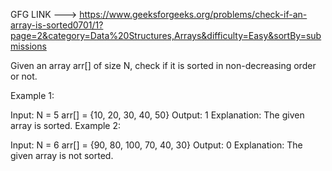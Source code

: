 GFG LINK ---> https://www.geeksforgeeks.org/problems/check-if-an-array-is-sorted0701/1?page=2&category=Data%20Structures,Arrays&difficulty=Easy&sortBy=submissions


Given an array arr[] of size N, check if it is sorted in non-decreasing order or not. 

Example 1:

Input:
N = 5
arr[] = {10, 20, 30, 40, 50}
Output: 1
Explanation: The given array is sorted.
Example 2:

Input:
N = 6
arr[] = {90, 80, 100, 70, 40, 30}
Output: 0
Explanation: The given array is not sorted.